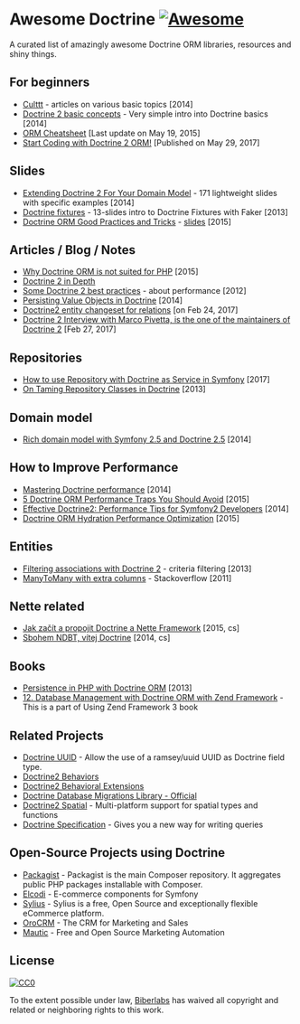 # Awesome Doctrine [![Awesome](https://cdn.rawgit.com/sindresorhus/awesome/d7305f38d29fed78fa85652e3a63e154dd8e8829/media/badge.svg)](https://github.com/sindresorhus/awesome)

A curated list of amazingly awesome Doctrine ORM libraries, resources and shiny things.


## For beginners

* [Culttt](http://culttt.com/search/?q=doctrine) - articles on various basic topics [2014]
* [Doctrine 2 basic concepts](https://prezi.com/v3rhah2gqfvp/doctrine2-basic-concepts/) - Very simple intro into Doctrine basics [2014]
* [ORM Cheatsheet](http://ormcheatsheet.com/) [Last update on May 19, 2015]
* [Start Coding with Doctrine 2 ORM!](https://smozgur.com/blog/zend-framework/start-coding-with-doctrine-2-orm/) [Published on May 29, 2017]


## Slides

* [Extending Doctrine 2 For Your Domain Model](https://speakerdeck.com/player/50548d22bf73df0002051b1f) - 171 lightweight slides with specific examples [2014]
* [Doctrine fixtures](http://www.slideshare.net/bill16301/doctrine-fixtures) - 13-slides intro to Doctrine Fixtures with Faker [2013]
* [Doctrine ORM Good Practices and Tricks](https://vimeo.com/134178140) - [slides](http://ocramius.github.io/doctrine-best-practices/#/) [2015] 


## Articles / Blog / Notes

* [Why Doctrine ORM is not suited for PHP](http://web.archive.org/web/20160409001634/http://blog.bemycto.com/software-architecture/2015-05-17/doctrine-orm-not-suited-php) [2015]
* [Doctrine 2 in Depth](https://web.archive.org/web/*/http://krueckeberg.org/notes/d2.html)
* [Some Doctrine 2 best practices](http://www.uvd.co.uk/blog/some-doctrine-2-best-practices/) - about performance [2012]
* [Persisting Value Objects in Doctrine](http://rosstuck.com/persisting-value-objects-in-doctrine/) [2014]
* [Doctrine2 entity changeset for relations](http://kamiladryjanek.com/doctrine2-entity-changeset-for-relations/) [on Feb 24, 2017]
* [Doctrine 2 Interview with Marco Pivetta, is the one of the maintainers of Doctrine 2](http://in.relation.to/2017/02/27/meet-marco-pivetta/) [Feb 27, 2017]


## Repositories

* [How to use Repository with Doctrine as Service in Symfony](https://www.tomasvotruba.cz/blog/2017/10/16/how-to-use-repository-with-doctrine-as-service-in-symfony/) [2017]
* [On Taming Repository Classes in Doctrine](http://www.whitewashing.de/2013/03/04/doctrine_repositories.html) [2013]


## Domain model

- [Rich domain model with Symfony 2.5 and Doctrine 2.5](http://www.slideshare.net/_leopro_/rich-domain-model-with-symfony-25-and-doctrine-25) [2014]


## How to Improve Performance

* [Mastering Doctrine performance](http://labs.octivi.com/mastering-symfony2-performance-doctrine/) [2014]
* [5 Doctrine ORM Performance Traps You Should  Avoid](https://tideways.io/profiler/blog/5-doctrine-orm-performance-traps-you-should-avoid) [2015]
* [Effective Doctrine2: Performance Tips for Symfony2 Developers](http://pt.slideshare.net/marcinchwedziak/effective-doctrine2-performance-tips-for-symfony2-developers-33907944) [2014]
* [Doctrine ORM Hydration Performance Optimization](https://ocramius.github.io/blog/doctrine-orm-optimization-hydration/) [2015]


## Entities

* [Filtering associations with Doctrine 2](http://www.boxuk.com/blog/filtering-associations-with-doctrine-2/) - criteria filtering [2013]
* [ManyToMany with extra columns](http://stackoverflow.com/questions/3542243/doctrine2-best-way-to-handle-many-to-many-with-extra-columns-in-reference-table) - Stackoverflow [2011]


## Nette related

* [Jak začít a propojit Doctrine a Nette Framework](http://blog.honzacerny.com/post/3-jak-zacit-a-propojit-doctrine-a-nette-framework) [2015, cs]
* [Sbohem NDBT, vítej Doctrine](http://www.zeminem.cz/sbohem-ndbt-vitej-doctrine) [2014, cs]


## Books

* [Persistence in PHP with Doctrine ORM](http://www.amazon.com/Persistence-PHP-Doctrine-K%C3%A9vin-Dunglas/dp/1782164103) [2013]
* [12. Database Management with Doctrine ORM with Zend Framework](https://olegkrivtsov.github.io/using-zend-framework-3-book/html/en/Database_Management_with_Doctrine_ORM.html) - This is a part of Using Zend Framework 3 book

## Related Projects

 * [Doctrine UUID](https://github.com/ramsey/uuid-doctrine) - Allow the use of a ramsey/uuid UUID as Doctrine field type.
 * [Doctrine2 Behaviors](https://github.com/KnpLabs/DoctrineBehaviors)
 * [Doctrine2 Behavioral Extensions](https://github.com/Atlantic18/DoctrineExtensions)
 * [Doctrine Database Migrations Library - Official](https://github.com/doctrine/migrations)
 * [Doctrine2 Spatial](https://github.com/creof/doctrine2-spatial) - Multi-platform support for spatial types and functions
 * [Doctrine Specification](https://github.com/Happyr/Doctrine-Specification) - Gives you a new way for writing queries

## Open-Source Projects using Doctrine

 * [Packagist](https://packagist.org) - Packagist is the main Composer repository. It aggregates public PHP packages installable with Composer.
 * [Elcodi](https://github.com/elcodi/elcodi) - E-commerce components for Symfony
 * [Sylius](http://sylius.org/about/developers#foundations) - Sylius is a free, Open Source and exceptionally flexible eCommerce platform.
 * [OroCRM](https://github.com/orocrm) - The CRM for Marketing and Sales
 * [Mautic](https://github.com/mautic) - Free and Open Source Marketing Automation

## License

[![CC0](https://i.creativecommons.org/p/zero/1.0/88x31.png)](https://creativecommons.org/publicdomain/zero/1.0/)

To the extent possible under law, [Biberlabs](http://biberlabs.com) has waived all copyright and related or neighboring rights to this work.
